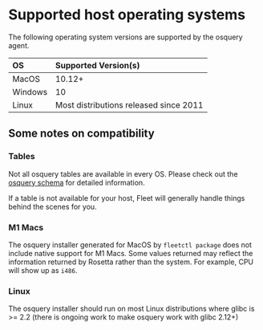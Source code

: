 

# Supported host operating systems

The following operating system versions are supported by the osquery agent. 

| OS      | Supported Version(s)                    |
| :------ | :-------------------------------------  |
| MacOS   | 10.12+                                  |
| Windows | 10                                      |
| Linux   | Most distributions released since 2011  |


## Some notes on compatibility

### Tables
Not all osquery tables are available in every OS. Please check out the [osquery schema](https://osquery.io/schema/5.2.2/) for detailed information. 

If a table is not available for your host, Fleet will generally handle things behind the scenes for you. 

### M1 Macs
The osquery installer generated for MacOS by `fleetctl package` does not include native support for M1 Macs. Some values returned may reflect the information returned by Rosetta rather than the system. For example, CPU will show up as `i486`. 

### Linux
The osquery installer should run on most Linux distributions where glibc is >= 2.2 (there is ongoing work to make osquery work with glibc 2.12+)


<meta name="pageOrderInSection" value="1200">